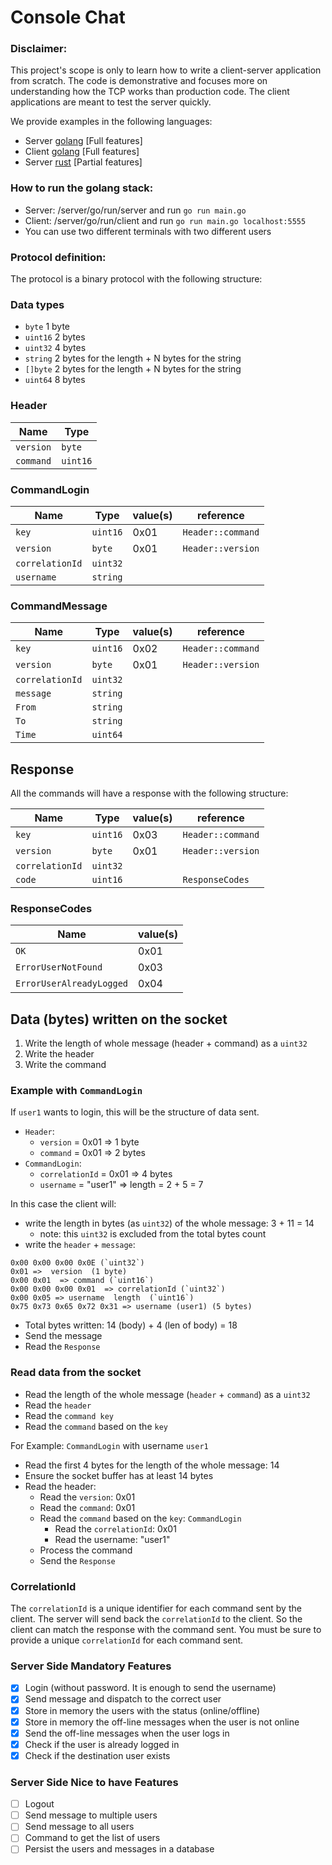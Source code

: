 # Console Chat

### Disclaimer:

This project's scope is only to learn how to write a client-server application from scratch.
The code is demonstrative and focuses more on understanding how the TCP works than production code.
The client applications are meant to test the server quickly.

We provide examples in the following languages:

- Server [golang](./server/go) [Full features]
- Client [golang](./server/go/tcp_client) [Full features]
- Server [rust](./server/rust) [Partial features]

### How to run the golang stack:

- Server: /server/go/run/server and run `go run main.go`
- Client: /server/go/run/client and run `go run main.go localhost:5555`
- You can use two different terminals with two different users

### Protocol definition:

The protocol is a binary protocol with the following structure:

### Data types

- `byte` 1 byte
- `uint16` 2 bytes
- `uint32` 4 bytes
- `string` 2 bytes for the length + N bytes for the string
- `[]byte` 2 bytes for the length + N bytes for the string
- `uint64` 8 bytes

### Header

| Name      | Type     |
| --------- | -------- |
| `version` | `byte`   |
| `command` | `uint16` |

### CommandLogin

| Name            | Type     | value(s) | reference         |
| --------------- | -------- | -------- | ----------------- |
| `key`           | `uint16` | 0x01     | `Header::command` |
| `version`       | `byte`   | 0x01     | `Header::version` |
| `correlationId` | `uint32` |          |                   |
| `username`      | `string` |          |                   |

### CommandMessage

| Name            | Type     | value(s) | reference         |
| --------------- | -------- | -------- | ----------------- |
| `key`           | `uint16` | 0x02     | `Header::command` |
| `version`       | `byte`   | 0x01     | `Header::version` |
| `correlationId` | `uint32` |          |                   |
| `message`       | `string` |          |                   |
| `From`          | `string` |          |                   |
| `To`            | `string` |          |                   |
| `Time`          | `uint64` |          |                   |

## Response

All the commands will have a response with the following structure:

| Name            | Type     | value(s) | reference         |
| --------------- | -------- | -------- | ----------------- |
| `key`           | `uint16` | 0x03     | `Header::command` |
| `version`       | `byte`   | 0x01     | `Header::version` |
| `correlationId` | `uint32` |          |                   |
| `code`          | `uint16` |          | `ResponseCodes`   |

### ResponseCodes

| Name                     | value(s) |
| ------------------------ | -------- |
| `OK`                     | 0x01     |
| `ErrorUserNotFound`      | 0x03     |
| `ErrorUserAlreadyLogged` | 0x04     |

## Data (bytes) written on the socket

1. Write the length of whole message (header + command) as a `uint32`
1. Write the header
1. Write the command

### Example with `CommandLogin`

If `user1` wants to login, this will be the structure of data sent.

- `Header`:
  - `version` = 0x01 => 1 byte
  - `command` = 0x01 => 2 bytes
- `CommandLogin`:
  - `correlationId` = 0x01 => 4 bytes
  - `username` = "user1" => length = 2 + 5 = 7

In this case the client will:

- write the length in bytes (as `uint32`) of the whole message: 3 + 11 = 14
  - note: this `uint32` is excluded from the total bytes count
- write the `header` + `message`:

```
0x00 0x00 0x00 0x0E (`uint32`)  
0x01 =>  version  (1 byte)  
0x00 0x01  => command (`uint16`)  
0x00 0x00 0x00 0x01  => correlationId (`uint32`)  
0x00 0x05 => username  length  (`uint16`)  
0x75 0x73 0x65 0x72 0x31 => username (user1) (5 bytes) 
```
- Total bytes written: 14 (body)  + 4 (len of body) = 18
- Send the message
- Read the `Response`

### Read data from the socket

- Read the length of the whole message (`header` + `command`) as a `uint32`
- Read the `header`
- Read the `command key`
- Read the `command` based on the `key`

For Example: `CommandLogin` with username `user1`

- Read the first 4 bytes for the length of the whole message: 14
- Ensure the socket buffer has at least 14 bytes
- Read the header:
  - Read the `version`: 0x01
  - Read the `command`: 0x01
  - Read the `command` based on the `key`: `CommandLogin`
    - Read the `correlationId`: 0x01
    - Read the username: "user1"
  - Process the command
  - Send the `Response`

### CorrelationId

The `correlationId` is a unique identifier for each command sent by the client.
The server will send back the `correlationId` to the client.
So the client can match the response with the command sent.
You must be sure to provide a unique `correlationId` for each command sent.

### Server Side Mandatory Features

- [x] Login (without password. It is enough to send the username)
- [x] Send message and dispatch to the correct user
- [x] Store in memory the users with the status (online/offline)
- [x] Store in memory the off-line messages when the user is not online
- [x] Send the off-line messages when the user logs in
- [x] Check if the user is already logged in
- [x] Check if the destination user exists

### Server Side Nice to have Features

- [ ] Logout
- [ ] Send message to multiple users
- [ ] Send message to all users
- [ ] Command to get the list of users
- [ ] Persist the users and messages in a database
